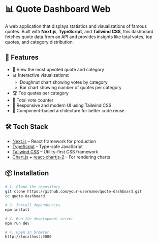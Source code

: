 # 📊 Quote Dashboard Web

A web application that displays statistics and visualizations of famous quotes. Built with **Next.js**, **TypeScript**, and **Tailwind CSS**, this dashboard fetches quote data from an API and provides insights like total votes, top quotes, and category distribution.

## 🚀 Features

- 🌟 View the most upvoted quote and category
- 📊 Interactive visualizations:
  - Doughnut chart showing votes by category
  - Bar chart showing number of quotes per category
- 🏆 Top quotes per category
- 🧮 Total vote counter
- 📱 Responsive and modern UI using Tailwind CSS
- 🧩 Component-based architecture for better code reuse

## 🛠️ Tech Stack

- [Next.js](https://nextjs.org/) – React framework for production
- [TypeScript](https://www.typescriptlang.org/) – Type-safe JavaScript
- [Tailwind CSS](https://tailwindcss.com/) – Utility-first CSS framework
- [Chart.js](https://www.chartjs.org/) + [react-chartjs-2](https://github.com/reactchartjs/react-chartjs-2) – For rendering charts

## 📦 Installation

```bash
# 1. Clone the repository
git clone https://github.com/your-username/quote-dashboard.git
cd quote-dashboard

# 2. Install dependencies
npm install

# 3. Run the development server
npm run dev

# 4. Open in browser
http://localhost:3000
